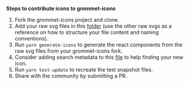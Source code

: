 **Steps to contribute icons to grommet-icons**

1) Fork the grommet-icons project and clone.
2) Add your raw svg files in this [folder](https://github.com/grommet/grommet-icons/tree/master/public/img) (use the other raw svgs as a reference on how to structure your file content and naming conventions).
3) Run `yarn generate-icons` to generate the react components from the raw svg files from your grommet-icons fork.
4) Consider adding search metadata to this [file](https://github.com/grommet/grommet-icons/blob/master/src/js/metadata.js) to help finding your new icon.
5) Run `yarn test-update` to recreate the test snapshot files.
6) Share with the community by submitting a PR.
